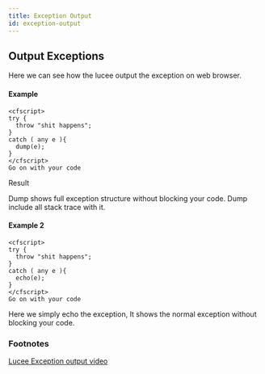 ```yaml
---
title: Exception Output
id: exception-output
---
```

## Output Exceptions ##
Here we can see how the lucee output the exception on web browser.

#### Example ####

```lucee
<cfscript>
try {
  throw "shit happens";
}
catch ( any e ){
  dump(e);
}
</cfscript>
Go on with your code
```

Result

Dump shows full exception structure without blocking your code. Dump include all stack trace with it.

#### Example 2 ####

```lucee
<cfscript>
try {
  throw "shit happens";
}
catch ( any e ){
  echo(e);
}
</cfscript>
Go on with your code
```

Here we simply echo the exception, It shows the normal exception without blocking your code.

### Footnotes ###

[Lucee Exception output video ](https://www.youtube.com/watch?v=vM-4R2A-ZsM)

